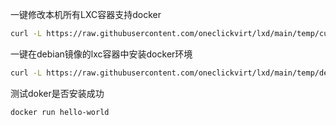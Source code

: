 一键修改本机所有LXC容器支持docker

```bash
curl -L https://raw.githubusercontent.com/oneclickvirt/lxd/main/temp/cus_all_sup_docker.sh -o cus_all_sup_docker.sh && chmod +x cus_all_sup_docker.sh && bash cus_all_sup_docker.sh
```

一键在debian镜像的lxc容器中安装docker环境

```bash
curl -L https://raw.githubusercontent.com/oneclickvirt/lxd/main/temp/debian_docker_support.sh -o debian_docker_support.sh && chmod +x debian_docker_support.sh && bash debian_docker_support.sh
```

测试doker是否安装成功

```bash
docker run hello-world
```
